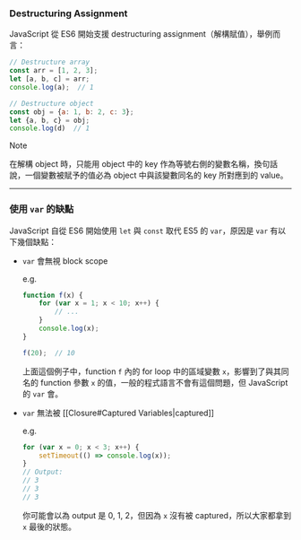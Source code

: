 ### Destructuring Assignment

JavaScript 從 ES6 開始支援 destructuring assignment（解構賦值），舉例而言：

```JavaScript
// Destructure array
const arr = [1, 2, 3];
let [a, b, c] = arr;
console.log(a);  // 1

// Destructure object
const obj = {a: 1, b: 2, c: 3};
let {a, b, c} = obj;
console.log(d)  // 1
```

>[!Note]
>在解構 object 時，只能用 object 中的 key 作為等號右側的變數名稱，換句話說，一個變數被賦予的值必為 object 中與該變數同名的 key 所對應到的 value。

---

### 使用 `var` 的缺點

JavaScript 自從 ES6 開始使用 `let` 與 `const` 取代 ES5 的 `var`，原因是 `var` 有以下幾個缺點：

- `var` 會無視 block scope

    e.g.

    ```JavaScript
    function f(x) {
        for (var x = 1; x < 10; x++) {
            // ...
        }
        console.log(x);
    }

    f(20);  // 10
    ```

    上面這個例子中，function `f` 內的 for loop 中的區域變數 `x`，影響到了與其同名的 function 參數 `x` 的值，一般的程式語言不會有這個問題，但 JavaScript 的 `var` 會。

- `var` 無法被 [[Closure#Captured Variables|captured]]

    e.g.

    ```JavaScript
    for (var x = 0; x < 3; x++) {
        setTimeout(() => console.log(x));
    }
    // Output:
    // 3
    // 3
    // 3
    ```

    你可能會以為 output 是 0, 1, 2，但因為 `x` 沒有被 captured，所以大家都拿到 `x` 最後的狀態。